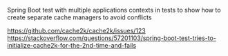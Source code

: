 Spring Boot test with multiple applications contexts in tests to
show how to create separate cache managers to avoid conflicts

https://github.com/cache2k/cache2k/issues/123
https://stackoverflow.com/questions/57201103/spring-boot-test-tries-to-initialize-cache2k-for-the-2nd-time-and-fails
